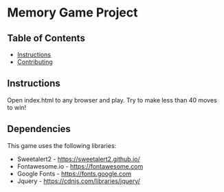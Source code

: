 # Memory Game Project

## Table of Contents

* [Instructions](#instructions)
* [Contributing](#contributing)

## Instructions

Open index.html to any browser and play. Try to make less than 40 moves to win!

## Dependencies

This game uses the following libraries:

* Sweetalert2 - https://sweetalert2.github.io/
* Fontawesome.io - https://fontawesome.com
* Google Fonts - https://fonts.google.com
* Jquery - https://cdnjs.com/libraries/jquery/
